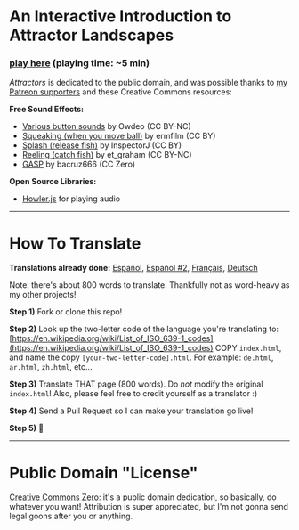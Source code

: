 # An Interactive Introduction to Attractor Landscapes

### [play here](http://ncase.me/attractors/) (playing time: ~5 min)

*Attractors* is dedicated to the public domain,
and was possible thanks to [my Patreon supporters](http://patreon.com/ncase)
and these Creative Commons resources:

**Free Sound Effects:**

* [Various button sounds](https://freesound.org/people/Owdeo/sounds/116653/) by Owdeo (CC BY-NC)
* [Squeaking (when you move ball)](https://freesound.org/people/ermfilm/sounds/130013/) by ermfilm (CC BY)
* [Splash (release fish)](https://freesound.org/people/InspectorJ/sounds/416710/) by InspectorJ (CC BY)
* [Reeling (catch fish)](https://freesound.org/people/et_graham/sounds/366344/) by et_graham (CC BY-NC)
* [GASP](https://freesound.org/people/bacruz666/sounds/341908/) by bacruz666 (CC Zero)

**Open Source Libraries:**

* [Howler.js](https://howlerjs.com/) for playing audio

---

# How To Translate

**Translations already done:**
[Español](http://ncase.me/attractors/es.html),
[Español #2](http://ncase.me/attractors/es2.html),
[Français](http://ncase.me/attractors/fr.html),
[Deutsch](http://ncase.me/attractors/de.html)

Note: there's about 800 words to translate. Thankfully not as word-heavy as my other projects!

**Step 1)** Fork or clone this repo!

**Step 2)**
Look up the two-letter code of the language you're translating to:
[https://en.wikipedia.org/wiki/List_of_ISO_639-1_codes](https://en.wikipedia.org/wiki/List_of_ISO_639-1_codes)
COPY `index.html`, and name the copy `[your-two-letter-code].html`.
For example: `de.html`, `ar.html`, `zh.html`, etc...

**Step 3)** Translate THAT page (800 words).
Do *not* modify the original `index.html`!
Also, please feel free to credit yourself as a translator :)

**Step 4)** Send a Pull Request so I can make your translation go live!

**Step 5)** 🎉

---

# Public Domain "License"

[Creative Commons Zero](https://github.com/ncase/trust/blob/gh-pages/LICENSE):
it's a public domain dedication, so basically, do whatever you want!
Attribution is super appreciated, but I'm not gonna send legal goons after you or anything.
